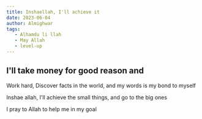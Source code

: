 ```yaml
---
title: Inshaellah, I'll achieve it
date: 2023-06-04
author: Almighwar
tags: 
   - Alhamdu li llah
   - May Allah
   - level-up
---
```


## I'll take money for good reason and 

Work hard, Discover facts in the world, and my words is my bond to myself

Inshae allah, I'll achieve the small things, and go to the  big ones

I pray to Allah to help me in my goal

<p style="display:none;">[7 figures](https://mike-s-site-278f.thinkific.com/courses/openagency)</p>
